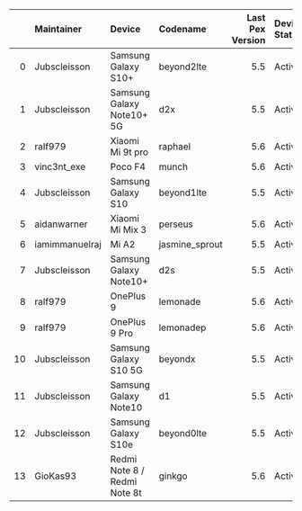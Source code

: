 |    | Maintainer     | Device                       | Codename       |   Last Pex Version | Device Status   |
|---:|:---------------|:-----------------------------|:---------------|-------------------:|:----------------|
|  0 | Jubscleisson   | Samsung Galaxy S10+          | beyond2lte     |                5.5 | Active          |
|  1 | Jubscleisson   | Samsung Galaxy Note10+ 5G    | d2x            |                5.5 | Active          |
|  2 | ralf979        | Xiaomi Mi 9t pro             | raphael        |                5.6 | Active          |
|  3 | vinc3nt_exe    | Poco F4                      | munch          |                5.6 | Active          |
|  4 | Jubscleisson   | Samsung Galaxy S10           | beyond1lte     |                5.5 | Active          |
|  5 | aidanwarner    | Xiaomi Mi Mix 3              | perseus        |                5.6 | Active          |
|  6 | iamimmanuelraj | Mi A2                        | jasmine_sprout |                5.5 | Active          |
|  7 | Jubscleisson   | Samsung Galaxy Note10+       | d2s            |                5.5 | Active          |
|  8 | ralf979        | OnePlus 9                    | lemonade       |                5.6 | Active          |
|  9 | ralf979        | OnePlus 9 Pro                | lemonadep      |                5.6 | Active          |
| 10 | Jubscleisson   | Samsung Galaxy S10 5G        | beyondx        |                5.5 | Active          |
| 11 | Jubscleisson   | Samsung Galaxy Note10        | d1             |                5.5 | Active          |
| 12 | Jubscleisson   | Samsung Galaxy S10e          | beyond0lte     |                5.5 | Active          |
| 13 | GioKas93       | Redmi Note 8 / Redmi Note 8t | ginkgo         |                5.6 | Active          |